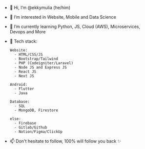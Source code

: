 - 👋 Hi, I’m @ekkymulia (he/him)
- 👀 I’m interested in Website, Mobile and Data Science
- 🌱 I’m currently learning Python, JS, Cloud (AWS), Microservices, Devops and More
- 📃 Tech stack: 

      Website:
        - HTML/CSS/JS
        - Bootstrap/Tailwind
        - PHP (Codeigniter/Laravel)
        - Node JS and Express JS
        - React JS
        - Next JS
        
      Android: 
        - Flutter
        - Java
        
      Database:
        - SQL
        - MongoDB, Firestore
        
      else:
        - Firebase
        - Gitlab/Github
        - Notion/Figma/ClickUp
        
        
- 📫 Don't hesitate to follow, 100% will follow you back ✨

<!---
ekkymulia/ekkymulia is a ✨ special ✨ repository because its `README.md` (this file) appears on your GitHub profile.
You can click the Preview link to take a look at your changes.
--->
